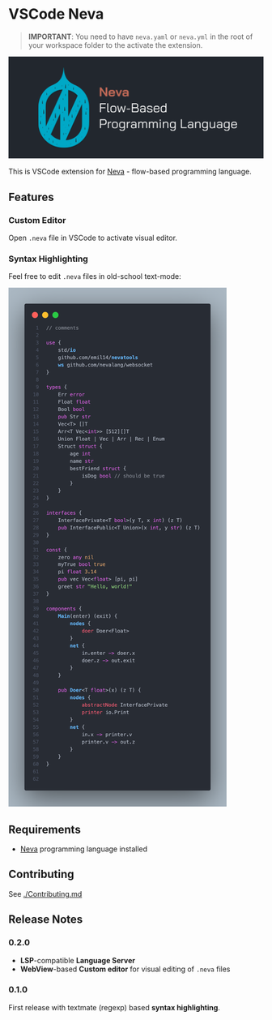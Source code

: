 # VSCode Neva

> **IMPORTANT**: You need to have `neva.yaml` or `neva.yml` in the root of your workspace folder to the activate the extension.

![Logo of the language](./assets/header.png "Nevalang logo and title")

This is VSCode extension for [Neva](https://github.com/nevalang/neva) - flow-based programming language.

## Features

### Custom Editor

Open `.neva` file in VSCode to activate visual editor.

### Syntax Highlighting

Feel free to edit `.neva` files in old-school text-mode:

![Picture of a syntax highlighting](./assets/code.png "Syntax highlighting example")

## Requirements

- [Neva](https://github.com/nevalang/neva) programming language installed

## Contributing

See [./Contributing.md](Contributing.md)

## Release Notes

### 0.2.0

- **LSP**-compatible **Language Server**
- **WebView**-based **Custom editor** for visual editing of `.neva` files

### 0.1.0

First release with textmate (regexp) based **syntax highlighting**.
